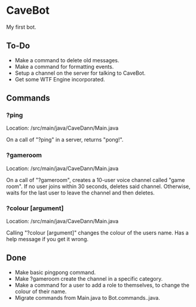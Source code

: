 # CaveBot
My first bot.

## To-Do
* Make a command to delete old messages.
* Make a command for formatting events. 
* Setup a channel on the server for talking to CaveBot. 
* Get some WTF Engine incorporated.

## Commands
### ?ping
Location: /src/main/java/CaveDann/Main.java

On a call of "?ping" in a server, returns "pong!".

### ?gameroom
Location: /src/main/java/CaveDann/Main.java

On a call of "?gameroom", creates a 10-user voice channel called "game room". If no user joins within 30 seconds, deletes said channel. Otherwise, waits for the last user to leave the channel and then deletes.

### ?colour [argument]
Location: /src/main/java/CaveDann/Main.java

Calling "?colour [argument]" changes the colour of the users name. 
Has a help message if you get it wrong. 

## Done
* Make basic pingpong command.
* Make ?gameroom create the channel in a specific category.
* Make a command for a user to add a role to themselves, to change the colour of their name.
* Migrate commands from Main.java to Bot.commands.<command-name>.java. 
